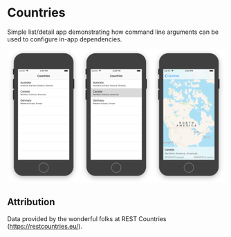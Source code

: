 # Countries

Simple list/detail app demonstrating how command line arguments can be used to configure in-app dependencies.

![App Screenshots](automated-ui-test-flow.png)

## Attribution
Data provided by the wonderful folks at REST Countries (https://restcountries.eu/).

